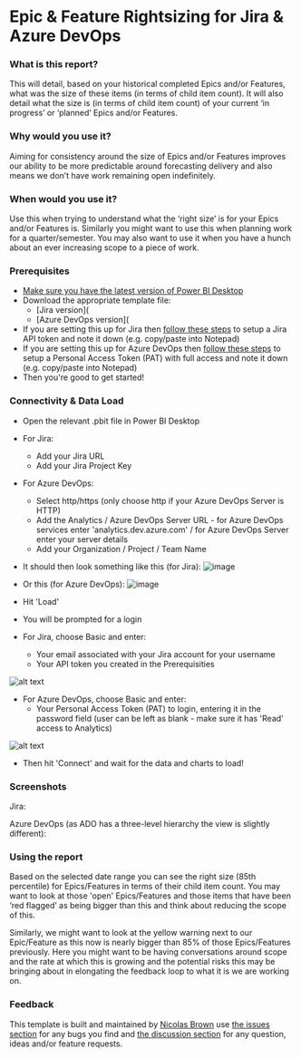 # Epic & Feature Rightsizing for Jira & Azure DevOps

### What is this report? 
This will detail, based on your historical completed Epics and/or Features, what was the size of these items (in terms of child item count). It will also detail what the size is (in terms of child item count) of your current ‘in progress’ or ‘planned’ Epics and/or Features.

### Why would you use it? 
Aiming for consistency around the size of Epics and/or Features improves our ability to be more predictable around forecasting delivery and also means we don’t have work remaining open indefinitely. 

### When would you use it?
Use this when trying to understand what the ‘right size’ is for your Epics and/or Features is. Similarly you might want to use this when planning work for a quarter/semester. You may also want to use it when you have a hunch about an ever increasing scope to a piece of work.

### Prerequisites
* [Make sure you have the latest version of Power BI Desktop](https://aka.ms/pbiSingleInstaller)
* Download the appropriate template file:
  - [Jira version](
  - [Azure DevOps version](
* If you are setting this up for Jira then [follow these steps](https://support.atlassian.com/atlassian-account/docs/manage-api-tokens-for-your-atlassian-account/) to setup a Jira API token and note it down (e.g. copy/paste into Notepad)
* If you are setting this up for Azure DevOps then [follow these steps](https://learn.microsoft.com/en-us/azure/devops/organizations/accounts/use-personal-access-tokens-to-authenticate?view=azure-devops&tabs=Windows#create-a-pat) to setup a Personal Access Token (PAT) with full access and note it down (e.g. copy/paste into Notepad)
* Then you're good to get started!

### Connectivity & Data Load
* Open the relevant .pbit file in Power BI Desktop
* For Jira:
  - Add your Jira URL
  - Add your Jira Project Key
* For Azure DevOps:
  - Select http/https (only choose http if your Azure DevOps Server is HTTP)
  - Add the Analytics / Azure DevOps Server URL - for Azure DevOps services enter 'analytics.dev.azure.com' / for Azure DevOps Server enter your server details
  - Add your Organization / Project / Team Name

* It should then look something like this (for Jira):
![image](https://github.com/nbrown02/EpicFeatureRightsizing/assets/29369962/60988366-f440-46e5-9153-2967712ebca1)

* Or this (for Azure DevOps):
![image](https://github.com/nbrown02/EpicFeatureRightsizing/assets/29369962/8641b0eb-e0bc-4379-9080-4aba4ffae9a6)

* Hit 'Load' 
* You will be prompted for a login
* For Jira, choose Basic and enter:
  - Your email associated with your Jira account for your username
  - Your API token you created in the Prerequisities

![alt text](https://raw.githubusercontent.com/nbrown02/FlowViz-Jira/main/Screenshots/Login2.png)

* For Azure DevOps, choose Basic and enter:
  - Your Personal Access Token (PAT) to login, entering it in the password field (user can be left as blank - make sure it has 'Read' access to Analytics)

![alt text](https://docs.microsoft.com/en-us/azure/devops/report/powerbi/media/authentication-7.png?view=azure-devops)

* Then hit 'Connect' and wait for the data and charts to load!

### Screenshots

Jira:


Azure DevOps (as ADO has a three-level hierarchy the view is slightly different):

### Using the report
Based on the selected date range you can see the right size (85th percentile) for Epics/Features in terms of their child item count. You may want to look at those 'open' Epics/Features and those items that have been ‘red flagged’ as being bigger than this and think about reducing the scope of this.

Similarly, we might want to look at the yellow warning next to our Epic/Feature as this now is nearly bigger than 85% of those Epics/Features previously. Here you might want to be having conversations around scope and the rate at which this is growing and the potential risks this may be bringing about in elongating the feedback loop to what it is we are working on.

### Feedback
This template is built and maintained by [Nicolas Brown](https://www.nicolasbrown.co.uk/) use [the issues section]((https://github.com/nbrown02/EpicFeatureMonteCarlo/issues)) for any bugs you find and [the discussion section](https://github.com/nbrown02/EpicFeatureMonteCarlo/discussions) for any question, ideas and/or feature requests.
